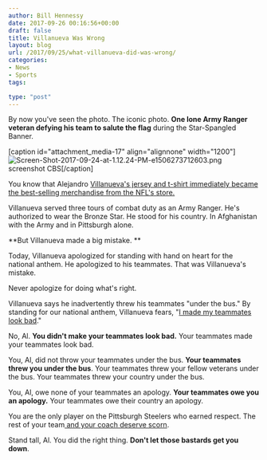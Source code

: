 ```yaml
---
author: Bill Hennessy
date: 2017-09-26 00:16:56+00:00
draft: false
title: Villanueva Was Wrong
layout: blog
url: /2017/09/25/what-villanueva-did-was-wrong/
categories:
- News
- Sports
tags:

type: "post"
---
```


By now you've seen the photo. The iconic photo. **One lone Army Ranger veteran defying his team to salute the flag** during the Star-Spangled Banner.

[caption id="attachment_media-17" align="alignnone" width="1200"]![Screen-Shot-2017-09-24-at-1.12.24-PM-e1506273712603.png](https://hennessysview.com/wp-content/uploads/2017/09/Screen-Shot-2017-09-24-at-1.12.24-PM-e1506273712603.png)
screenshot CBS[/caption]



You know that Alejandro [Villanueva's jersey and t-shirt immediately became the best-selling merchandise from the NFL's store.](https://www.thegatewaypundit.com/2017/09/steelers-lone-army-ranger-stood-national-anthem-highest-selling-gear-past-24-hours/)

Villanueva served three tours of combat duty as an Army Ranger. He's authorized to wear the Bronze Star. He stood for his country. In Afghanistan with the Army and in Pittsburgh alone.

**But Villanueva made a big mistake. **

Today, Villanueva apologized for standing with hand on heart for the national anthem. He apologized to his teammates. That was Villanueva's mistake.

Never apologize for doing what's right.

Villanueva says he inadvertently threw his teammates "under the bus." By standing for our national anthem, Villanueva fears, "[I made my teammates look bad](https://www.foxnews.com/sports/2017/09/25/steelers-alejandro-villanueva-on-standing-for-anthem-made-my-teammates-looks-bad.html)."

No, Al. **You didn't make your teammates look bad.** Your teammates made your teammates look bad.

You, Al, did not throw your teammates under the bus. **Your teammates threw you under the bus**. Your teammates threw your fellow veterans under the bus. Your teammates threw your country under the bus.

You, Al, owe none of your teammates an apology. **Your teammates owe you an apology.** Your teammates owe their country an apology.

You are the only player on the Pittsburgh Steelers who earned respect. The rest of your team[ and your coach deserve scorn](https://www.breitbart.com/sports/2017/09/25/steelers-coach-rips-afghan-war-vet-coming-locker-room-anthem/).

Stand tall, Al. You did the right thing. **Don't let those bastards get you down**.
